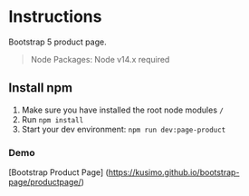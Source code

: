 # Instructions

Bootstrap 5 product page.

> Node Packages: Node v14.x required

## Install npm 

1. Make sure you have installed the root node modules `/`
2. Run `npm install` 
3. Start your dev environment: 
  `npm run dev:page-product` 

  ### Demo

[Bootstrap Product Page] (https://kusimo.github.io/bootstrap-page/productpage/)